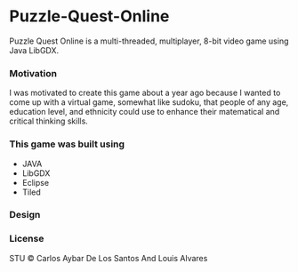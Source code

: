 # Puzzle-Quest-Online
Puzzle Quest Online is a  multi-threaded, multiplayer, 8-bit video game using Java LibGDX.

### Motivation

I was motivated to create this game about a year ago because I wanted to come up with a virtual game, somewhat like sudoku, that people of any age, education level, and ethnicity could use to enhance their matematical and critical thinking skills.

### This game was built using

* JAVA
* LibGDX
* Eclipse
* Tiled

### Design



### License

STU © Carlos Aybar De Los Santos And Louis Alvares
